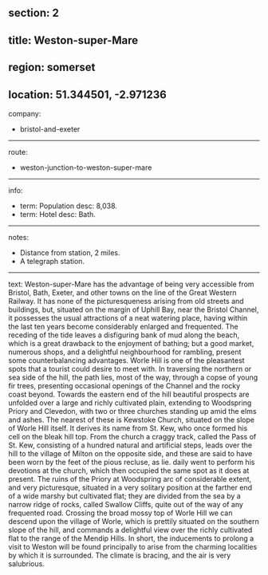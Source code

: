 section: 2
----
title: Weston-super-Mare
----
region: somerset
----
location: 51.344501, -2.971236
----
company:
- bristol-and-exeter
----
route:
- weston-junction-to-weston-super-mare
----
info:
- term: Population
  desc: 8,038.
- term: Hotel
  desc: Bath.
----
notes:
- Distance from station, 2 miles.
- A telegraph station.
----
text: Weston-super-Mare has the advantage of being very accessible from Bristol, Bath, Exeter, and other towns on the line of the Great Western Railway. It has none of the picturesqueness arising from old streets and buildings, but, situated on the margin of Uphill Bay, near the Bristol Channel, it possesses the usual attractions of a neat watering place, having within the last ten years become considerably enlarged and frequented. The receding of the tide leaves a disfiguring bank of mud along the beach, which is a great drawback to the enjoyment of bathing; but a good market, numerous shops, and a delightful neighbourhood for rambling, present some counterbalancing advantages. Worle Hill is one of the pleasantest spots that a tourist could desire to meet with. In traversing the northern or sea side of the hill, the path lies, most of the way, through a copse of young fir trees, presenting occasional openings of the Channel and the rocky coast beyond. Towards the eastern end of the hill beautiful prospects are unfolded over a large and richly cultivated plain, extending to Woodspring Priory and Clevedon, with two or three churches standing up amid the elms and ashes. The nearest of these is Kewstoke Church, situated on the slope of Worle Hill itself. It derives its name from St. Kew, who once formed his cell on the bleak hill top. From the church a craggy track, called the Pass of St. Kew, consisting of a hundred natural and artificial steps, leads over the hill to the village of Milton on the opposite side, and these are said to have been worn by the feet of the pious recluse, as lie. daily went to perform his devotions at the church, which then occupied the same spot as it does at present. The ruins of the Priory at Woodspring arc of considerable extent, and very picturesque, situated in a very solitary position at the farther end of a wide marshy but cultivated flat; they are divided from the sea by a narrow ridge of rocks, called Swallow Cliffs, quite out of the way of any frequented road. Crossing the broad mossy top of Worle Hill we can descend upon the village of Worle, which is prettily situated on the southern slope of the hill, and commands a delightful view over the richly cultivated flat to the range of the Mendip Hills. In short, the inducements to prolong a visit to Weston will be found principally to arise from the charming localities by which it is surrounded. The climate is bracing, and the air is very salubrious.
